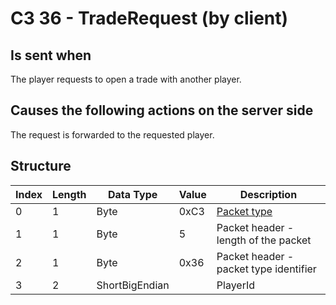 # C3 36 - TradeRequest (by client)

## Is sent when

The player requests to open a trade with another player.

## Causes the following actions on the server side

The request is forwarded to the requested player.

## Structure

| Index | Length | Data Type | Value | Description |
|-------|--------|-----------|-------|-------------|
| 0 | 1 |   Byte   | 0xC3  | [Packet type](PacketTypes.md) |
| 1 | 1 |    Byte   |   5   | Packet header - length of the packet |
| 2 | 1 |    Byte   | 0x36  | Packet header - packet type identifier |
| 3 | 2 | ShortBigEndian |  | PlayerId |